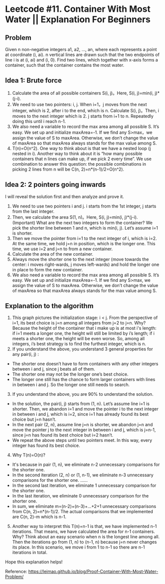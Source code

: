 # Leetcode #11. Container With Most Water ||  Explanation For Beginners
## Problem
Given n non-negative integers a1, a2, ..., an, where each represents a point at coordinate (i, ai). n vertical lines are drawn such that the two endpoints of line i is at (i, ai) and (i, 0). Find two lines, which together with x-axis forms a container, such that the container contains the most water.
## Idea 1: Brute force
1. Calculate the area of all possible containers S(i, j)。Here, S(i, j)=min(i, j)*(j-i).
2. We need to use two pointers: i, j. When i=1，j moves from the next integer, which is 2, after i to the end, which is n. Calculate S(i, j)。Then, i moves to the next integer which is 2. j starts from i+1 to n. Repeatedly doing this until i reach n-1.
3. We also need a variable to record the max area among all possible S. It’s easy. We set up and initialize maxArea=-1. If we find any S>max，we assign the value of S to maxArea. Otherwise, we don’t change the value of maxArea so that maxArea always stands for the max value among S.
4. T(n)=O(n^2). One way to think about is that we have a nested loop (j nested in i). Another way to think about it is “how many possible containers that n lines can make up, if we pick 2 every time”. We use combination to answer this question: the possible combinations in picking 2 lines from n will be C(n, 2)=n*(n-1)/2=O(n^2).
## Idea 2: 2 pointers going inwards
I will reveal the solution first and then analyze and prove it.
1. We need to use two pointers i and j. i starts from the 1st integer, j starts from the last integer.
2. Then, we calculate the area S(1, n)。Here, S(i, j)=min(i, j)*(j-i).
(Important) What are the next two integers to form the container? We pick the shorter line between 1 and n, which is min(i, j). Let’s assume i=1 is shorter.
3. Then we move the pointer from i=1 to the next integer of i, which is i=2. At the same time, we hold j=n in position, which is the longer one. This time, we use i=2 and j=n to from a new container.
4. Calculate the area of the new container.
5. Always move the shorter one to the next integer (move towards the center: i moves right-wards, j moves left-wards) and hold the longer one in place to form the new container.
6. We also need a variable to record the max area among all possible S. It’s easy. We set up and initialize maxArea=-1. If we find any S>max, we assign the value of S to maxArea. Otherwise, we don’t change the value of maxArea so that maxArea always stands for the max value among S.

## Explanation to the algorithm

1. This graph pictures the initialization stage: i < j. From the perspective of i=1, its best choice is j=n among all integers from j=2 to j=n. Why? Because the height of the container that i make up is at most i's length: if i=1 meets a longer one, the height will still be limited by i’s length; if i meets a shorter one, the height will be even worse. So, among all integers, i’s best strategy is to find the furthest integer, which is n.
2. If you understand the above, you understand 3 general properties for any pair(i, j) :
* The shorter one doesn’t have to form containers with any other integers between i and j, since j beats all of them.
* The shorter one may not be the longer one’s best choice.
* The longer one still has the chance to form larger containers with lines in between i and j. So the longer one still needs to search.
3. If you understand the above, you are 90% to understand the solution.
* In the solution, the pair(i, j) starts from (1, n). Let’s assume line i=1 is shorter. Then, we abandon i=1 and move the pointer i to the next integer in between i and j, which is i=2, since i=1 has already found its best choice but j=n hasn’t.
* In the next pair (2, n), assume line j=n is shorter, we abandon j=n and move the pointer j to the next integer in between i and j, which is j=n-1, since j=n has found its best choice but i=2 hasn’t.
* We repeat the above steps until two pointers meet. In this way, every integer has found its best choice.
4. Why T(n)=O(n)?
* It's because in pair (1, n), we eliminate n-2 unnecessary comparisons for the shorter one.
* In the second iteration (2, n) or (1, n-1), we eliminate n-3 unnecessary comparisons for the shorter one.
......
* In the second last iteration, we eliminate 1 unnecessary comparison for the shorter one.
* In the last iteration, we eliminate 0 unnecessary comparison for the shorter one.
* In sum, we eliminate m=(n-2)+(n-3)+...+2+1 unnecessary comparisons from C(n, 2)=n*(n-1)/2. The actual comparisons that we implemented are C(n, 2)-m which is n-1.
5. Another way to interpret this T(n)=n-1 is that, we have implemented n-1 iterations. That means, we have calculated the area for n-1 containers. Why? Think about an easy scenario when n is the longest line among all. Then the iterations go from (1, n) to (n-1, n) because j=n never changes its place. In this scenario, we move i from 1 to n-1 so there are n-1 iterations in total.

Hope this explanation helps!

Reference: https://leimao.github.io/blog/Proof-Container-With-Most-Water-Problem/